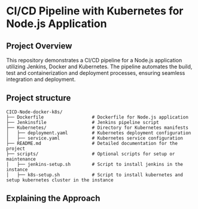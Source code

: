 # CI/CD Pipeline with Kubernetes for Node.js Application 

## Project Overview
This repository demonstrates a CI/CD pipeline for a Node.js application utilizing Jenkins, Docker and Kubernetes. The pipeline automates the build, test and containerization and deployment processes, ensuring seamless integration and deployment. 

## Project structure 
```
CICD-Node-docker-k8s/
├── Dockerfile                  # Dockerfile for Node.js application
├── Jenkinsfile                 # Jenkins pipeline script
├── Kubernetes/                 # Directory for Kubernetes manifests
│   ├── deployment.yaml         # Kubernetes deployment configuration
│   ├── service.yaml            # Kubernetes service configuration
├── README.md                   # Detailed documentation for the project
├── scripts/                    # Optional scripts for setup or maintenance
│   ├── jenkins-setup.sh        # Script to install jenkins in the instance 
│   ├── k8s-setup.sh            # Script to install kubernetes and setup kubernetes cluster in the instance 
```

## Explaining the Approach 
